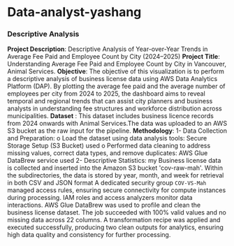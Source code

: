 # Data-analyst-yashang
### Descriptive Analysis 
**Project Description**: Descriptive Analysis of Year-over-Year Trends in Average Fee Paid and Employee Count by City (2024–2025)
**Project Title**: Understanding Average Fee Paid and Employee Count by City in Vancouver, Animal Services.
**Objective**: The objective of this visualization is to perform a descriptive analysis of business license data using AWS Data Analytics Platform (DAP). By plotting the average fee paid and the average number of employees per city from 2024 to 2025, the dashboard aims to reveal temporal and regional trends that can assist city planners and business analysts in understanding fee structures and workforce distribution across municipalities.
**Dataset** : This dataset includes business licence records from 2024 onwards with Animal Services.The data was uploaded to an AWS S3 bucket as the raw input for the pipeline.
**Methodology**:
1-	Data Collection and Preparation: 
o	Load the dataset using data analysis tools: Secure Storage Setup (S3 Bucket) used
o	Performed data cleaning to address missing values, correct data types, and remove duplicates: AWS Glue DataBrew service used
2-	Descriptive Statistics:
my Business license data is collected and inserted into the Amazon S3 bucket 'cov-raw-mah'. Within the subdirectories, the data is stored by year, month, and week for retrieval in both CSV and JSON format
A dedicated security group `COV-VS-Mah` managed access rules, ensuring secure connectivity for compute instances during processing. IAM roles and access analyzers monitor data interactions. 
AWS Glue DataBrew was used to profile and clean the business license dataset. The job succeeded with 100% valid values and no missing data across 22 columns. A transformation recipe was applied and executed successfully, producing two clean outputs for analytics, ensuring high data quality and consistency for further processing.
